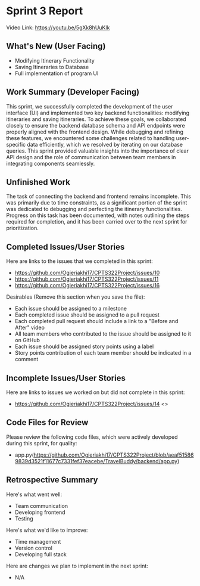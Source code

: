 # Sprint 3 Report 
Video Link: https://youtu.be/5gXk8hUuKlk
## What's New (User Facing)
 * Modifying Itinerary Functionality 
 * Saving Itineraries to Database
 * Full implementation of program UI

## Work Summary (Developer Facing)
This sprint, we successfully completed the development of the user interface (UI) and implemented two key backend functionalities: modifying itineraries and saving itineraries. To achieve these goals, we collaborated closely to ensure the backend database schema and API endpoints were properly aligned with the frontend design. While debugging and refining these features, we encountered some challenges related to handling user-specific data efficiently, which we resolved by iterating on our database queries. This sprint provided valuable insights into the importance of clear API design and the role of communication between team members in integrating components seamlessly.

## Unfinished Work
The task of connecting the backend and frontend remains incomplete. This was primarily due to time constraints, as a significant portion of the sprint was dedicated to debugging and perfecting the itinerary functionalities. Progress on this task has been documented, with notes outlining the steps required for completion, and it has been carried over to the next sprint for prioritization.

## Completed Issues/User Stories
Here are links to the issues that we completed in this sprint:

 * https://github.com/Ogieriakhi17/CPTS322Project/issues/10
 * https://github.com/Ogieriakhi17/CPTS322Project/issues/11
 * https://github.com/Ogieriakhi17/CPTS322Project/issues/16

 Desirables (Remove this section when you save the file):
  * Each issue should be assigned to a milestone
  * Each completed issue should be assigned to a pull request
  * Each completed pull request should include a link to a "Before and After" video
  * All team members who contributed to the issue should be assigned to it on GitHub
  * Each issue should be assigned story points using a label
  * Story points contribution of each team member should be indicated in a comment
 
 ## Incomplete Issues/User Stories
 Here are links to issues we worked on but did not complete in this sprint:
 
 * https://github.com/Ogieriakhi17/CPTS322Project/issues/14 <<We could not get it to work properly in time because we had to learn how to connect back and frontend >>



## Code Files for Review
Please review the following code files, which were actively developed during this sprint, for quality:
 * app.py(https://github.com/Ogieriakhi17/CPTS322Project/blob/aeaf515869839d3521f11677c7331fef37eacebe/TravelBuddy/backend/app.py)

 
## Retrospective Summary
Here's what went well:
  * Team communication
  * Developing frontend
  * Testing
 
Here's what we'd like to improve:
   * Time management
   * Version control
   * Developing full stack
  
Here are changes we plan to implement in the next sprint:
   * N/A
